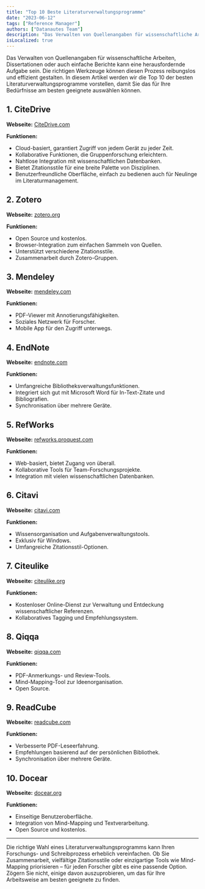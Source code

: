 ```yaml
---
title: "Top 10 Beste Literaturverwaltungsprogramme"
date: "2023-06-12"
tags: ["Reference Manager"]
authors: ["Datanautes Team"]
description: "Das Verwalten von Quellenangaben für wissenschaftliche Arbeiten, Dissertationen oder auch einfache Berichte kann eine herausfordernde Aufgabe sein. Die richtigen Werkzeuge können diesen Prozess reibungslos und effizient gestalten. In diesem Artikel werden wir die Top 10 der besten Literaturverwaltungsprogramme vorstellen, damit Sie das für Ihre Bedürfnisse am besten geeignete auswählen können."
isLocalized: true
---
```


Das Verwalten von Quellenangaben für wissenschaftliche Arbeiten, Dissertationen oder auch einfache Berichte kann eine herausfordernde Aufgabe sein. Die richtigen Werkzeuge können diesen Prozess reibungslos und effizient gestalten. In diesem Artikel werden wir die Top 10 der besten Literaturverwaltungsprogramme vorstellen, damit Sie das für Ihre Bedürfnisse am besten geeignete auswählen können.

## 1. **CiteDrive**

**Webseite:** [CiteDrive.com](https://citedrive.com/)

**Funktionen:**

- Cloud-basiert, garantiert Zugriff von jedem Gerät zu jeder Zeit.
- Kollaborative Funktionen, die Gruppenforschung erleichtern.
- Nahtlose Integration mit wissenschaftlichen Datenbanken.
- Bietet Zitationsstile für eine breite Palette von Disziplinen.
- Benutzerfreundliche Oberfläche, einfach zu bedienen auch für Neulinge im Literaturmanagement.

## 2. **Zotero**

**Webseite:** [zotero.org](https://www.zotero.org/)

**Funktionen:**

- Open Source und kostenlos.
- Browser-Integration zum einfachen Sammeln von Quellen.
- Unterstützt verschiedene Zitationsstile.
- Zusammenarbeit durch Zotero-Gruppen.

## 3. **Mendeley**

**Webseite:** [mendeley.com](https://www.mendeley.com/)

**Funktionen:**

- PDF-Viewer mit Annotierungsfähigkeiten.
- Soziales Netzwerk für Forscher.
- Mobile App für den Zugriff unterwegs.

## 4. **EndNote**

**Webseite:** [endnote.com](https://www.endnote.com/)

**Funktionen:**

- Umfangreiche Bibliotheksverwaltungsfunktionen.
- Integriert sich gut mit Microsoft Word für In-Text-Zitate und Bibliografien.
- Synchronisation über mehrere Geräte.

## 5. **RefWorks**

**Webseite:** [refworks.proquest.com](https://refworks.proquest.com/)

**Funktionen:**

- Web-basiert, bietet Zugang von überall.
- Kollaborative Tools für Team-Forschungsprojekte.
- Integration mit vielen wissenschaftlichen Datenbanken.

## 6. **Citavi**

**Webseite:** [citavi.com](https://www.citavi.com/)

**Funktionen:**

- Wissensorganisation und Aufgabenverwaltungstools.
- Exklusiv für Windows.
- Umfangreiche Zitationsstil-Optionen.

## 7. **Citeulike**

**Webseite:** [citeulike.org](http://www.citeulike.org/)

**Funktionen:**

- Kostenloser Online-Dienst zur Verwaltung und Entdeckung wissenschaftlicher Referenzen.
- Kollaboratives Tagging und Empfehlungssystem.

## 8. **Qiqqa**

**Webseite:** [qiqqa.com](https://www.qiqqa.com/)

**Funktionen:**

- PDF-Anmerkungs- und Review-Tools.
- Mind-Mapping-Tool zur Ideenorganisation.
- Open Source.

## 9. **ReadCube**

**Webseite:** [readcube.com](https://www.readcube.com/)

**Funktionen:**

- Verbesserte PDF-Leseerfahrung.
- Empfehlungen basierend auf der persönlichen Bibliothek.
- Synchronisation über mehrere Geräte.

## 10. **Docear**

**Webseite:** [docear.org](http://www.docear.org/)

**Funktionen:**

- Einseitige Benutzeroberfläche.
- Integration von Mind-Mapping und Textverarbeitung.
- Open Source und kostenlos.

---

Die richtige Wahl eines Literaturverwaltungsprogramms kann Ihren Forschungs- und Schreibprozess erheblich vereinfachen. Ob Sie Zusammenarbeit, vielfältige Zitationsstile oder einzigartige Tools wie Mind-Mapping priorisieren – für jeden Forscher gibt es eine passende Option. Zögern Sie nicht, einige davon auszuprobieren, um das für Ihre Arbeitsweise am besten geeignete zu finden.
